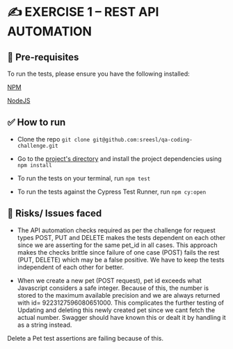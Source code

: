 # ✍️ EXERCISE 1 – REST API AUTOMATION

## 🤖 Pre-requisites

To run the tests, please ensure you have the following installed:

[NPM](https://www.npmjs.com/get-npm)

[NodeJS](https://nodejs.org/en/download)


## ✅ How to run

* Clone the repo ```git clone git@github.com:sreesl/qa-coding-challenge.git```

* Go to the [project's directory](https://github.com/sreesl/qa-coding-challenge/tree/main/exercise-1) and install the project dependencies using ```npm install```

* To run the tests on your terminal, run ```npm test```

* To run the tests against the Cypress Test Runner, run ```npm cy:open```


## 🧯 Risks/ Issues faced

* The API automation checks required as per the challenge for request types POST, PUT and DELETE makes the tests dependent on each other since we are asserting for the same pet_id in all cases. 
This approach makes the checks brittle since failure of one case (POST) fails the rest (PUT, DELETE) which may be a false positive. We have to keep the tests independent of each other for better.

* When we create a new pet (POST request), pet id exceeds what Javascript considers a safe integer. Because of this, the number is stored to the maximum available precision and we are always returned with id= 9223127596080651000.
This complicates the further testing of Updating and deleting this newly created pet since we cant fetch the actual number. Swagger should have known this or dealt it by handling it as a string instead.

Delete a Pet test assertions are failing because of this.




